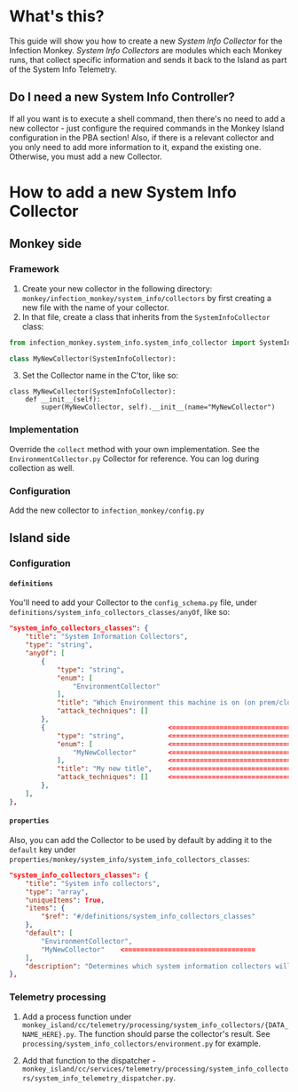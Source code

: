 # What's this? 

This guide will show you how to create a new _System Info Collector_ for the Infection Monkey. _System Info Collectors_ are modules which each Monkey runs, that collect specific information and sends it back to the Island as part of the System Info Telemetry.

## Do I need a new System Info Controller? 

If all you want is to execute a shell command, then there's no need to add a new collector - just configure the required commands in the Monkey Island configuration in the PBA section! Also, if there is a relevant collector and you only need to add more information to it, expand the existing one. Otherwise, you must add a new Collector.

# How to add a new System Info Collector

## Monkey side

### Framework

1. Create your new collector in the following directory: `monkey/infection_monkey/system_info/collectors` by first creating a new file with the name of your collector.
2. In that file, create a class that inherits from the `SystemInfoCollector` class: 
```py
from infection_monkey.system_info.system_info_collector import SystemInfoCollector

class MyNewCollector(SystemInfoCollector):
```
3. Set the Collector name in the C'tor, like so: 
```
class MyNewCollector(SystemInfoCollector):
    def __init__(self):
        super(MyNewCollector, self).__init__(name="MyNewCollector")
```

### Implementation

Override the `collect` method with your own implementation. See the `EnvironmentCollector.py` Collector for reference. You can log during collection as well. 

### Configuration

Add the new collector to `infection_monkey/config.py`

## Island side

### Configuration

#### `definitions`

You'll need to add your Collector to the `config_schema.py` file, under `definitions/system_info_collectors_classes/anyOf`, like so: 
```json
"system_info_collectors_classes": {
    "title": "System Information Collectors",
    "type": "string",
    "anyOf": [
        {
            "type": "string",
            "enum": [
                "EnvironmentCollector"
            ],
            "title": "Which Environment this machine is on (on prem/cloud)",
            "attack_techniques": []
        },
        {                               <=================================
            "type": "string",           <=================================
            "enum": [                   <=================================
                "MyNewCollector"        <=================================
            ],                          <=================================
            "title": "My new title",    <=================================
            "attack_techniques": []     <=================================
        },
    ],
},
```

#### `properties`

Also, you can add the Collector to be used by default by adding it to the `default` key under `properties/monkey/system_info/system_info_collectors_classes`:

```json
"system_info_collectors_classes": {
    "title": "System info collectors",
    "type": "array",
    "uniqueItems": True,
    "items": {
        "$ref": "#/definitions/system_info_collectors_classes"
    },
    "default": [
        "EnvironmentCollector",
        "MyNewCollector"    <=================================
    ],
    "description": "Determines which system information collectors will collect information."
},
```

### Telemetry processing

1. Add a process function under `monkey_island/cc/telemetry/processing/system_info_collectors/{DATA_NAME_HERE}.py`. The function should parse the collector's result. See `processing/system_info_collectors/environment.py` for example. 

2. Add that function to the dispatcher - `monkey_island/cc/services/telemetry/processing/system_info_collectors/system_info_telemetry_dispatcher.py`.
